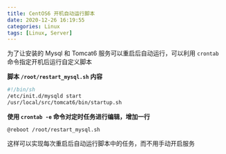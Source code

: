 ```yaml
---
title: CentOS6 开机自动运行脚本
date: 2020-12-26 16:19:55
categories: Linux
tags: [Linux, Server]
---
```


为了让安装的 Mysql 和 Tomcat6 服务可以重启后自动运行，可以利用 `crontab` 命令指定开机后运行自定义脚本


**脚本 `/root/restart_mysql.sh` 内容**

```bash
#!/bin/sh
/etc/init.d/mysqld start
/usr/local/src/tomcat6/bin/startup.sh
```

**使用 `crontab -e` 命令对定时任务进行编辑，增加一行**

```
@reboot /root/restart_mysql.sh
```

这样可以实现每次重启后自动运行脚本中的任务，而不用手动开启服务
